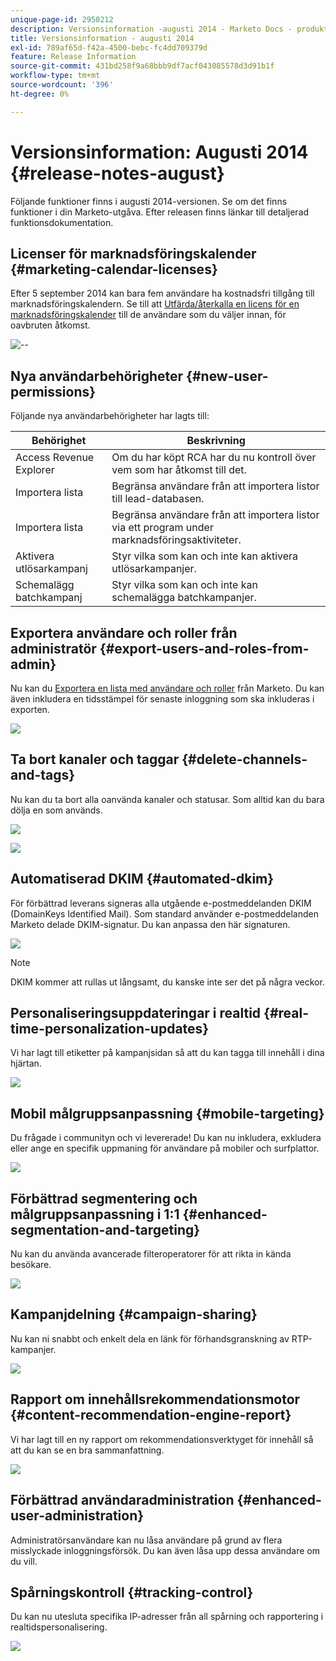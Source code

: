 ```yaml
---
unique-page-id: 2950212
description: Versionsinformation -augusti 2014 - Marketo Docs - produktdokumentation
title: Versionsinformation - augusti 2014
exl-id: 789af65d-f42a-4500-bebc-fc4dd709379d
feature: Release Information
source-git-commit: 431bd258f9a68bbb9df7acf043085578d3d91b1f
workflow-type: tm+mt
source-wordcount: '396'
ht-degree: 0%

---
```


# Versionsinformation: Augusti 2014 {#release-notes-august}

Följande funktioner finns i augusti 2014-versionen. Se om det finns funktioner i din Marketo-utgåva. Efter releasen finns länkar till detaljerad funktionsdokumentation.

## Licenser för marknadsföringskalender {#marketing-calendar-licenses}

Efter 5 september 2014 kan bara fem användare ha kostnadsfri tillgång till marknadsföringskalendern. Se till att [Utfärda/återkalla en licens för en marknadsföringskalender](/help/marketo/product-docs/core-marketo-concepts/marketing-calendar/understanding-the-calendar/issue-revoke-a-marketing-calendar-license.md) till de användare som du väljer innan, för oavbruten åtkomst.

![--](assets/image2014-9-16-9-3a45-3a52.png)

## Nya användarbehörigheter {#new-user-permissions}

Följande nya användarbehörigheter har lagts till:

| Behörighet | Beskrivning |
|---|---|
| Access Revenue Explorer | Om du har köpt RCA har du nu kontroll över vem som har åtkomst till det. |
| Importera lista | Begränsa användare från att importera listor till lead-databasen. |
| Importera lista | Begränsa användare från att importera listor via ett program under marknadsföringsaktiviteter. |
| Aktivera utlösarkampanj | Styr vilka som kan och inte kan aktivera utlösarkampanjer. |
| Schemalägg batchkampanj | Styr vilka som kan och inte kan schemalägga batchkampanjer. |

## Exportera användare och roller från administratör {#export-users-and-roles-from-admin}

Nu kan du [Exportera en lista med användare och roller](/help/marketo/product-docs/administration/users-and-roles/export-a-list-of-users-and-roles.md) från Marketo. Du kan även inkludera en tidsstämpel för senaste inloggning som ska inkluderas i exporten.

![](assets/image2014-9-16-12-3a20-3a16.png)

## Ta bort kanaler och taggar {#delete-channels-and-tags}

Nu kan du ta bort alla oanvända kanaler och statusar. Som alltid kan du bara dölja en som används.

![](assets/image2014-9-16-12-3a20-3a30.png)

![](assets/image2014-9-16-12-3a23-3a4.png)

## Automatiserad DKIM {#automated-dkim}

För förbättrad leverans signeras alla utgående e-postmeddelanden DKIM (DomainKeys Identified Mail). Som standard använder e-postmeddelanden Marketo delade DKIM-signatur. Du kan anpassa den här signaturen.

![](assets/image2014-9-16-12-3a23-3a16.png)

>[!NOTE]
>
>DKIM kommer att rullas ut långsamt, du kanske inte ser det på några veckor.

## Personaliseringsuppdateringar i realtid {#real-time-personalization-updates}

Vi har lagt till etiketter på kampanjsidan så att du kan tagga till innehåll i dina hjärtan.

![](assets/image2014-9-16-12-3a23-3a28.png)

## Mobil målgruppsanpassning {#mobile-targeting}

Du frågade i communityn och vi levererade! Du kan nu inkludera, exkludera eller ange en specifik uppmaning för användare på mobiler och surfplattor.

![](assets/image2014-9-16-12-3a23-3a43.png)

## Förbättrad segmentering och målgruppsanpassning i 1:1 {#enhanced-segmentation-and-targeting}

Nu kan du använda avancerade filteroperatorer för att rikta in kända besökare.

![](assets/image2014-9-16-12-3a23-3a56.png)

## Kampanjdelning {#campaign-sharing}

Nu kan ni snabbt och enkelt dela en länk för förhandsgranskning av RTP-kampanjer.

![](assets/image2014-9-16-12-3a24-3a22.png)

## Rapport om innehållsrekommendationsmotor {#content-recommendation-engine-report}

Vi har lagt till en ny rapport om rekommendationsverktyget för innehåll så att du kan se en bra sammanfattning.

![](assets/image2014-9-16-12-3a24-3a42.png)

## Förbättrad användaradministration {#enhanced-user-administration}

Administratörsanvändare kan nu låsa användare på grund av flera misslyckade inloggningsförsök. Du kan även låsa upp dessa användare om du vill.

## Spårningskontroll {#tracking-control}

Du kan nu utesluta specifika IP-adresser från all spårning och rapportering i realtidspersonalisering.

![](assets/image2014-9-16-12-3a24-3a55.png)

